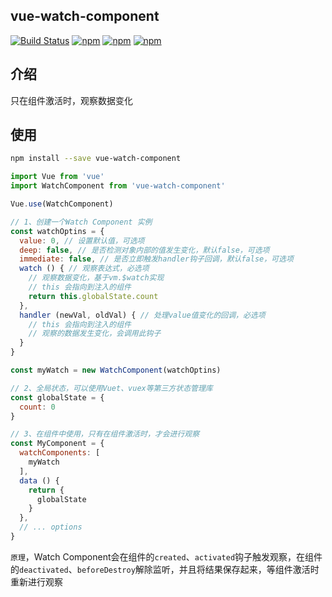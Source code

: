 ## vue-watch-component
[![Build Status](https://travis-ci.org/lzxb/vue-watch-component.svg)](https://travis-ci.org/lzxb/vue-watch-component)
[![npm](https://img.shields.io/npm/v/vue-watch-component.svg)](https://www.npmjs.com/package/vue-watch-component) 
[![npm](https://img.shields.io/npm/dm/vue-watch-component.svg)](https://www.npmjs.com/package/vue-watch-component)
[![npm](https://img.shields.io/npm/dt/vue-watch-component.svg)](https://www.npmjs.com/package/vue-watch-component)

## 介绍
只在组件激活时，观察数据变化

## 使用
``` bash
npm install --save vue-watch-component
```

```js
import Vue from 'vue'
import WatchComponent from 'vue-watch-component'

Vue.use(WatchComponent)

// 1、创建一个Watch Component 实例
const watchOptins = {
  value: 0, // 设置默认值，可选项
  deep: false, // 是否检测对象内部的值发生变化，默认false，可选项
  immediate: false, // 是否立即触发handler钩子回调，默认false，可选项
  watch () { // 观察表达式，必选项
    // 观察数据变化，基于vm.$watch实现
    // this 会指向到注入的组件
    return this.globalState.count
  },
  handler (newVal, oldVal) { // 处理value值变化的回调，必选项
    // this 会指向到注入的组件
    // 观察的数据发生变化，会调用此钩子
  }
}

const myWatch = new WatchComponent(watchOptins)

// 2、全局状态，可以使用Vuet、vuex等第三方状态管理库
const globalState = {
  count: 0
}

// 3、在组件中使用，只有在组件激活时，才会进行观察
const MyComponent = {
  watchComponents: [
    myWatch
  ],
  data () {
    return {
      globalState
    }
  },
  // ... options
}

```

`原理`，Watch Component会在组件的`created`、`activated`钩子触发观察，在组件的`deactivated`、`beforeDestroy`解除监听，并且将结果保存起来，等组件激活时重新进行观察
